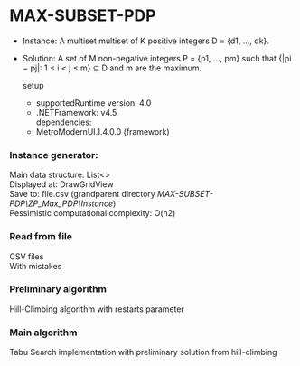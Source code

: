 # MAX-SUBSET-PDP  

* Instance: A multiset multiset of K positive integers D = {d1, ..., dk}.  
* Solution: A set of M non-negative integers P = {p1, ..., pm} such that {|pi − pj|: 1 ≤ i < j ≤ m} ⊆ D and m are the maximum.  
  
  setup  
  * supportedRuntime version: 4.0  
  * .NETFramework: v4.5  
  dependencies:  
  * MetroModernUI.1.4.0.0 (framework) 
  

### Instance generator: ###
Main data structure: List<>  
Displayed at:  DrawGridView  
Save to: file.csv (grandparent directory _MAX-SUBSET-PDP\ZP_Max_PDP\Instance_)  
Pessimistic computational complexity: O(n2)  

### Read from file  
CSV files  
With mistakes  

### Preliminary algorithm  
Hill-Climbing algorithm with restarts parameter  

### Main algorithm  
Tabu Search implementation with preliminary solution from hill-climbing